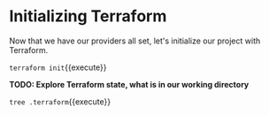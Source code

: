 # Initializing Terraform

Now that we have our providers all set, let's initialize our project with Terraform.

`terraform init`{{execute}}

**TODO: Explore Terraform state, what is in our working directory**

`tree .terraform`{{execute}}
